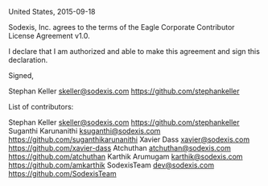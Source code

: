 United States, 2015-09-18

Sodexis, Inc. agrees to the terms of the Eagle Corporate Contributor License
Agreement v1.0.

I declare that I am authorized and able to make this agreement and sign this
declaration.

Signed,

Stephan Keller skeller@sodexis.com https://github.com/stephankeller

List of contributors:

Stephan Keller skeller@sodexis.com https://github.com/stephankeller
Suganthi Karunanithi ksuganthi@sodexis.com https://github.com/suganthikarunanithi
Xavier Dass xavier@sodexis.com https://github.com/xavier-dass
Atchuthan atchuthan@sodexis.com https://github.com/atchuthan
Karthik Arumugam karthik@sodexis.com https://github.com/amkarthik
SodexisTeam dev@sodexis.com https://github.com/SodexisTeam
